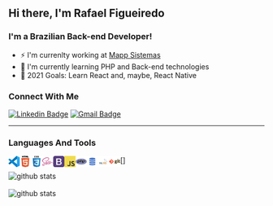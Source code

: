 ## Hi there, I'm Rafael Figueiredo

### I'm a Brazilian Back-end Developer!
- ⚡ I'm currenlty working at [Mapp Sistemas][linkMapp]
- 📕 I'm currently learning PHP and Back-end technologies
- 🥅 2021 Goals: Learn React and, maybe, React Native

### Connect With Me
[![Linkedin Badge](https://img.shields.io/badge/-Rafael_Figueiredo-blue?style=flat-square&logo=Linkedin&logoColor=white&link=https://linkedin.com/in/devrafaelfigueiredo)](https://linkedin.com/in/devrafaelfigueiredo) [![Gmail Badge](https://img.shields.io/badge/-contato.rafaelfig@gmail.com-c14438?style=flat-square&logo=Gmail&logoColor=white&link=mailto:contato.rafaelfig@gmail.com)](mailto:contato.rafaelfig@gmail.com)

---

### Languages And Tools

[<img align="left" alt="Visual Studio Code" width="22px" src="https://raw.githubusercontent.com/github/explore/80688e429a7d4ef2fca1e82350fe8e3517d3494d/topics/visual-studio-code/visual-studio-code.png" />][vsCode]
[<img align="left" alt="HTML" width="22px" src="https://raw.githubusercontent.com/github/explore/80688e429a7d4ef2fca1e82350fe8e3517d3494d/topics/html/html.png" />][html]
[<img align="left" alt="CSS" width="22px" src="https://raw.githubusercontent.com/github/explore/80688e429a7d4ef2fca1e82350fe8e3517d3494d/topics/css/css.png" />][css]
[<img align="left" alt="SASS" width="22px" src="https://raw.githubusercontent.com/github/explore/80688e429a7d4ef2fca1e82350fe8e3517d3494d/topics/sass/sass.png" />][sass]
[<img align="left" alt="Bootstrap" width="22px" src="https://raw.githubusercontent.com/github/explore/80688e429a7d4ef2fca1e82350fe8e3517d3494d/topics/bootstrap/bootstrap.png" />][bootstrap]
[<img align="left" alt="JavaScript" width="22px" src="https://raw.githubusercontent.com/github/explore/80688e429a7d4ef2fca1e82350fe8e3517d3494d/topics/javascript/javascript.png" />][javascript]
[<img align="left" alt="PHP" width="22px" src="https://raw.githubusercontent.com/github/explore/80688e429a7d4ef2fca1e82350fe8e3517d3494d/topics/php/php.png" />][php]
[<img align="left" alt="SQL" width="22px" src="https://raw.githubusercontent.com/github/explore/80688e429a7d4ef2fca1e82350fe8e3517d3494d/topics/sql/sql.png" />]
[<img align="left" alt="MySQL" width="22px" src="https://raw.githubusercontent.com/github/explore/80688e429a7d4ef2fca1e82350fe8e3517d3494d/topics/mysql/mysql.png" />][mysql]
[<img align="left" alt="Git" width="22px" src="https://raw.githubusercontent.com/github/explore/80688e429a7d4ef2fca1e82350fe8e3517d3494d/topics/git/git.png" />][git]

![github stats](https://github-readme-stats.vercel.app/api?username=RafaFig&show_icons=true&theme=tokyonight)
<br />
<br />
![github stats](https://github-readme-stats.anuraghazra1.vercel.app/api/top-langs/?username=RafaFig&layout=compact&show_icons=true&theme=tokyonight)

[linkMapp]: https://mappsistemas.com.br
[linkedin]: https://linkedin.com/in/devrafaelfigueiredo
[instagram]: https://instagram.com/rafaah_fig/?hl=pt-br
[vsCode]: https://code.visualstudio.com/
[html]: https://developer.mozilla.org/pt-BR/docs/Web/HTML
[css]: https://developer.mozilla.org/pt-BR/docs/Web/CSS
[sass]: https://sass-lang.com/
[bootstrap]: https://getbootstrap.com/
[javascript]: https://developer.mozilla.org/pt-BR/docs/Web/JavaScript
[php]: https://www.php.net/
[mysql]: https://www.mysql.com/
[git]: https://git-scm.com/
